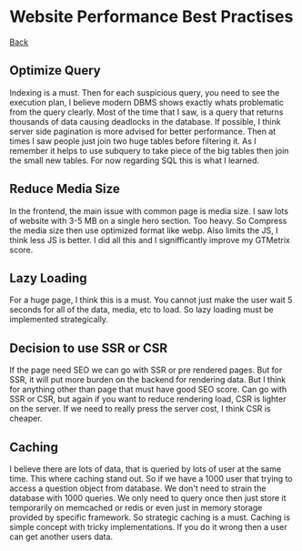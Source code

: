 # Website Performance Best Practises

[Back](../README.md)

## Optimize Query

Indexing is a must. Then for each suspicious query, you need to see the execution plan, I believe modern DBMS shows exactly whats problematic from the query clearly. Most of the time that I saw, is a query that returns thousands of data causing deadlocks in the database. If possible, I think server side pagination is more advised for better performance. Then at times I saw people just join two huge tables before filtering it. As I remember it helps to use subquery to take piece of the big tables then join the small new tables. For now regarding SQL this is what I learned.

## Reduce Media Size

In the frontend, the main issue with common page is media size. I saw lots of website with 3-5 MB on a single hero section. Too heavy. So Compress the media size then use optimized format like webp. Also limits the JS, I think less JS is better. I did all this and I signifficantly improve my GTMetrix score.

## Lazy Loading

For a huge page, I think this is a must. You cannot just make the user wait 5 seconds for all of the data, media, etc to load. So lazy loading must be implemented strategically.

## Decision to use SSR or CSR

If the page need SEO we can go with SSR or pre rendered pages. But for SSR, it will put more burden on the backend for rendering data. But I think for anything other than page that must have good SEO score. Can go with SSR or CSR, but again if you want to reduce rendering load, CSR is lighter on the server. If we need to really press the server cost, I think CSR is cheaper.

## Caching

I believe there are lots of data, that is queried by lots of user at the same time. This where caching stand out. So if we have a 1000 user that trying to access a question object from database. We don't need to strain the database with 1000 queries. We only need to query once then just store it temporarily on memcached or redis or even just in memory storage provided by specific framework. So strategic caching is a must. Caching is simple concept with tricky implementations. If you do it wrong then a user can get another users data.
